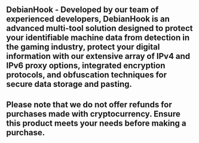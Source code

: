 ## **DebianHook**  - Developed by our team of experienced developers, DebianHook is an advanced multi-tool solution designed to protect your identifiable machine data from detection in the gaming industry, protect your digital information with our extensive array of IPv4 and IPv6 proxy options, integrated encryption protocols, and obfuscation techniques for secure data storage and pasting.

## **Please note that we do not offer refunds for purchases made with cryptocurrency. Ensure this product meets your needs before making a purchase.**
